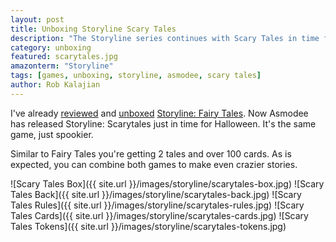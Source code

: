 ```yaml
---
layout: post
title: Unboxing Storyline Scary Tales
description: "The Storyline series continues with Scary Tales in time for Halloween. Let's look inside."
category: unboxing
featured: scarytales.jpg
amazonterm: "Storyline"
tags: [games, unboxing, storyline, asmodee, scary tales]
author: Rob Kalajian
---
```


I've already [reviewed](http://www.purplepawn.com/2016/05/second-look-storyline-fairy-tales/) and [unboxed](http://pawnsperspective.com/Storyline-Unboxing/) [Storyline: Fairy Tales](https://www.amazon.com/gp/product/B01ABYSWP4/ref=as_li_tl?ie=UTF8&camp=1789&creative=9325&creativeASIN=B01ABYSWP4&linkCode=as2&tag=pawnsperspect-20&linkId=8529a8350c86f5f6da37a8274cdfeffb). Now Asmodee has released Storyline: Scarytales just in time for Halloween. It's the same game, just spookier.

Similar to Fairy Tales you're getting 2 tales and over 100 cards. As is expected, you can combine both games to make even crazier stories.

![Scary Tales Box]({{ site.url }}/images/storyline/scarytales-box.jpg)
![Scary Tales Back]({{ site.url }}/images/storyline/scarytales-back.jpg)
![Scary Tales Rules]({{ site.url }}/images/storyline/scarytales-rules.jpg)
![Scary Tales Cards]({{ site.url }}/images/storyline/scarytales-cards.jpg)
![Scary Tales Tokens]({{ site.url }}/images/storyline/scarytales-tokens.jpg)
